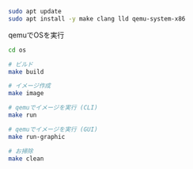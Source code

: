 ```bash
sudo apt update
sudo apt install -y make clang lld qemu-system-x86
```

qemuでOSを実行

```bash
cd os

# ビルド
make build

# イメージ作成
make image

# qemuでイメージを実行 (CLI)
make run

# qemuでイメージを実行 (GUI)
make run-graphic

# お掃除
make clean
```